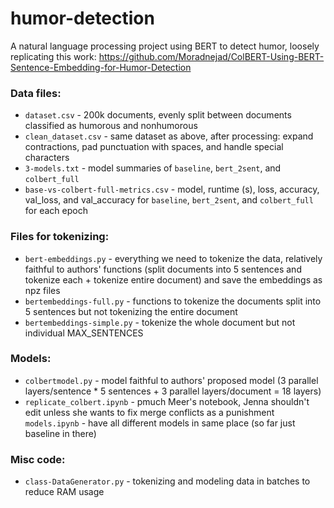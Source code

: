 # humor-detection
A natural language processing project using BERT to detect humor, loosely replicating this work: https://github.com/Moradnejad/ColBERT-Using-BERT-Sentence-Embedding-for-Humor-Detection

### Data files:
- `dataset.csv` - 200k documents, evenly split between documents classified as humorous and nonhumorous
- `clean_dataset.csv` - same dataset as above, after processing: expand contractions, pad punctuation with spaces, and handle special characters
- `3-models.txt` - model summaries of `baseline`, `bert_2sent`, and `colbert_full`
- `base-vs-colbert-full-metrics.csv` - model, runtime (s), loss, accuracy, val_loss, and val_accuracy for `baseline`, `bert_2sent`, and `colbert_full` for each epoch

### Files for tokenizing:
- `bert-embeddings.py` - everything we need to tokenize the data, relatively faithful to authors' functions (split documents into 5 sentences and tokenize each + tokenize entire document) and save the embeddings as npz files
- `bertembeddings-full.py` - functions to tokenize the documents split into 5 sentences but not tokenizing the entire document
- `bertembeddings-simple.py` - tokenize the whole document but not individual MAX_SENTENCES

### Models:
- `colbertmodel.py` - model faithful to authors' proposed model (3 parallel layers/sentence * 5 sentences + 3 parallel layers/document = 18 layers)
- `replicate_colbert.ipynb` - pmuch Meer's notebook, Jenna shouldn't edit unless she wants to fix merge conflicts as a punishment
`models.ipynb` - have all different models in same place (so far just baseline in there)

### Misc code:
- `class-DataGenerator.py` - tokenizing and modeling data in batches to reduce RAM usage

